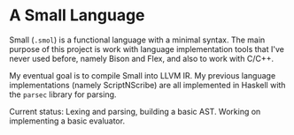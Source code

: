 # A Small Language

Small (`.smol`) is a functional language with a minimal syntax. The main purpose
of this project is work with language implementation tools that I've never used
before, namely Bison and Flex, and also to work with C/C++.

My eventual goal is to compile Small into LLVM IR. My previous language
implementations (namely ScriptNScribe) are all implemented in Haskell with the
`parsec` library for parsing.

Current status: Lexing and parsing, building a basic AST. Working on
implementing a basic evaluator.
